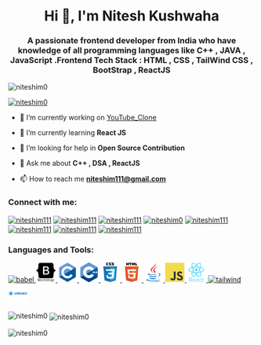 <h1 align="center">Hi 👋, I'm Nitesh Kushwaha</h1>
<h3 align="center">A passionate frontend developer from India who have knowledge of all programming languages like C++ , JAVA , JavaScript .Frontend Tech Stack : HTML , CSS , TailWind CSS , BootStrap , ReactJS</h3>

<p align="left"> <img src="https://komarev.com/ghpvc/?username=niteshim0&label=Profile%20views&color=0e75b6&style=flat" alt="niteshim0" /> </p>

<p align="left"> <a href="https://github.com/ryo-ma/github-profile-trophy"><img src="https://github-profile-trophy.vercel.app/?username=niteshim0" alt="niteshim0" /></a> </p>

- 🔭 I’m currently working on [YouTube_Clone](https://niteshim111youtubeclone.netlify.app/)

- 🌱 I’m currently learning **React JS**

- 🤝 I’m looking for help in **Open Source Contribution**

- 💬 Ask me about **C++ , DSA , ReactJS**

- 📫 How to reach me **niteshim111@gmail.com**

<h3 align="left">Connect with me:</h3>
<p align="left">
<a href="https://codepen.io/niteshim111" target="blank"><img align="center" src="https://raw.githubusercontent.com/rahuldkjain/github-profile-readme-generator/master/src/images/icons/Social/codepen.svg" alt="niteshim111" height="30" width="40" /></a>
<a href="https://dev.to/niteshim111" target="blank"><img align="center" src="https://raw.githubusercontent.com/rahuldkjain/github-profile-readme-generator/master/src/images/icons/Social/devto.svg" alt="niteshim111" height="30" width="40" /></a>
<a href="https://linkedin.com/in/niteshim111" target="blank"><img align="center" src="https://raw.githubusercontent.com/rahuldkjain/github-profile-readme-generator/master/src/images/icons/Social/linked-in-alt.svg" alt="niteshim111" height="30" width="40" /></a>
<a href="https://instagram.com/niteshim0" target="blank"><img align="center" src="https://raw.githubusercontent.com/rahuldkjain/github-profile-readme-generator/master/src/images/icons/Social/instagram.svg" alt="niteshim0" height="30" width="40" /></a>
<a href="https://www.hackerrank.com/niteshim111" target="blank"><img align="center" src="https://raw.githubusercontent.com/rahuldkjain/github-profile-readme-generator/master/src/images/icons/Social/hackerrank.svg" alt="niteshim111" height="30" width="40" /></a>
<a href="https://www.leetcode.com/niteshim111" target="blank"><img align="center" src="https://raw.githubusercontent.com/rahuldkjain/github-profile-readme-generator/master/src/images/icons/Social/leet-code.svg" alt="niteshim111" height="30" width="40" /></a>
<a href="https://www.hackerearth.com/niteshim111" target="blank"><img align="center" src="https://raw.githubusercontent.com/rahuldkjain/github-profile-readme-generator/master/src/images/icons/Social/hackerearth.svg" alt="niteshim111" height="30" width="40" /></a>
<a href="https://auth.geeksforgeeks.org/user/niteshim111" target="blank"><img align="center" src="https://raw.githubusercontent.com/rahuldkjain/github-profile-readme-generator/master/src/images/icons/Social/geeks-for-geeks.svg" alt="niteshim111" height="30" width="40" /></a>
</p>

<h3 align="left">Languages and Tools:</h3>
<p align="left"> <a href="https://babeljs.io/" target="_blank" rel="noreferrer"> <img src="https://www.vectorlogo.zone/logos/babeljs/babeljs-icon.svg" alt="babel" width="40" height="40"/> </a> <a href="https://getbootstrap.com" target="_blank" rel="noreferrer"> <img src="https://raw.githubusercontent.com/devicons/devicon/master/icons/bootstrap/bootstrap-plain-wordmark.svg" alt="bootstrap" width="40" height="40"/> </a> <a href="https://www.cprogramming.com/" target="_blank" rel="noreferrer"> <img src="https://raw.githubusercontent.com/devicons/devicon/master/icons/c/c-original.svg" alt="c" width="40" height="40"/> </a> <a href="https://www.w3schools.com/cpp/" target="_blank" rel="noreferrer"> <img src="https://raw.githubusercontent.com/devicons/devicon/master/icons/cplusplus/cplusplus-original.svg" alt="cplusplus" width="40" height="40"/> </a> <a href="https://www.w3schools.com/css/" target="_blank" rel="noreferrer"> <img src="https://raw.githubusercontent.com/devicons/devicon/master/icons/css3/css3-original-wordmark.svg" alt="css3" width="40" height="40"/> </a> <a href="https://www.w3.org/html/" target="_blank" rel="noreferrer"> <img src="https://raw.githubusercontent.com/devicons/devicon/master/icons/html5/html5-original-wordmark.svg" alt="html5" width="40" height="40"/> </a> <a href="https://www.java.com" target="_blank" rel="noreferrer"> <img src="https://raw.githubusercontent.com/devicons/devicon/master/icons/java/java-original.svg" alt="java" width="40" height="40"/> </a> <a href="https://developer.mozilla.org/en-US/docs/Web/JavaScript" target="_blank" rel="noreferrer"> <img src="https://raw.githubusercontent.com/devicons/devicon/master/icons/javascript/javascript-original.svg" alt="javascript" width="40" height="40"/> </a> <a href="https://reactjs.org/" target="_blank" rel="noreferrer"> <img src="https://raw.githubusercontent.com/devicons/devicon/master/icons/react/react-original-wordmark.svg" alt="react" width="40" height="40"/> </a> <a href="https://tailwindcss.com/" target="_blank" rel="noreferrer"> <img src="https://www.vectorlogo.zone/logos/tailwindcss/tailwindcss-icon.svg" alt="tailwind" width="40" height="40"/> </a> <a href="https://webpack.js.org" target="_blank" rel="noreferrer"> <img src="https://raw.githubusercontent.com/devicons/devicon/d00d0969292a6569d45b06d3f350f463a0107b0d/icons/webpack/webpack-original-wordmark.svg" alt="webpack" width="40" height="40"/> </a> </p>

<p><img align="left" src="https://github-readme-stats.vercel.app/api/top-langs?username=niteshim0&show_icons=true&locale=en&layout=compact" alt="niteshim0" /></p>

<p>&nbsp;<img align="center" src="https://github-readme-stats.vercel.app/api?username=niteshim0&show_icons=true&locale=en" alt="niteshim0" /></p>

<p><img align="center" src="https://github-readme-streak-stats.herokuapp.com/?user=niteshim0&" alt="niteshim0" /></p>
